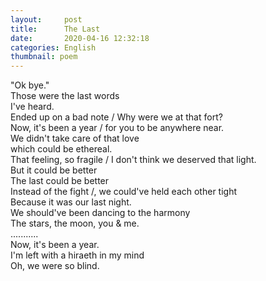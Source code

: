 ```yaml
---
layout:     post
title:      The Last
date:       2020-04-16 12:32:18
categories: English
thumbnail: poem
---
```


"Ok bye."  
Those were the last words   
I've heard.  
Ended up on a bad note / Why were we at that fort?  
Now, it's been a year / for you to be anywhere near.  
We didn't take care of that love  
which could be ethereal.  
That feeling, so fragile / I don't think we deserved that light.  
But it could be better  
The last could be better  
Instead of the fight /, we could've held each other tight  
Because it was our last night.  
We should've been dancing to the harmony  
The stars, the moon, you & me.  
...........  
Now, it's been a year.  
I'm left with a hiraeth in my mind  
Oh, we were so blind.  